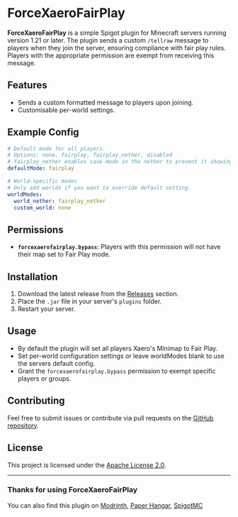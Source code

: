 
# ForceXaeroFairPlay

**ForceXaeroFairPlay** is a simple Spigot plugin for Minecraft servers running version 1.21 or later. The plugin sends a custom `/tellraw` message to players when they join the server, ensuring compliance with fair play rules. Players with the appropriate permission are exempt from receiving this message.

## Features
- Sends a custom formatted message to players upon joining.
- Customisable per-world settings.

## Example Config

```yaml
# Default mode for all players.
# Options: none, fairplay, fairplay_nether, disabled
# fairplay_nether enables cave mode in the nether to prevent it showing the bedrock nether roof.
defaultMode: fairplay

# World-specific modes
# Only add worlds if you want to override default setting.
worldModes:
  world_nether: fairplay_nether
  custom_world: none

```

## Permissions
- **`forcexaerofairplay.bypass`**: Players with this permission will not have their map set to Fair Play mode.

## Installation
1. Download the latest release from the [Releases](https://github.com/Alfie51m/ForceXaeroFairPlay/releases) section.
2. Place the `.jar` file in your server's `plugins` folder.
3. Restart your server.

## Usage
- By default the plugin will set all players Xaero's Minimap to Fair Play.
- Set per-world configuration settings or leave worldModes blank to use the servers default config.
- Grant the `forcexaerofairplay.bypass` permission to exempt specific players or groups.

## Contributing
Feel free to submit issues or contribute via pull requests on the [GitHub repository](https://github.com/Alfie51m/ForceXaeroFairPlay).

## License
This project is licensed under the [Apache License 2.0](https://www.apache.org/licenses/LICENSE-2.0.txt).

--- 

### **Thanks for using ForceXaeroFairPlay**
You can also find this plugin on [Modrinth](https://modrinth.com/plugin/forcexaerofairplay), [Paper Hangar](https://hangar.papermc.io/Alfie51m/ForceXaeroFairPlay), [SpigotMC](https://www.spigotmc.org/resources/forcexaerofairplay.121907/)
